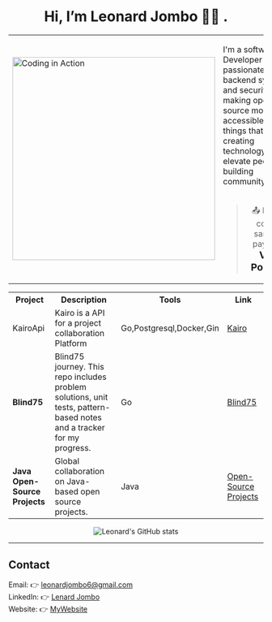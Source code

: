 <h1 align="center">Hi, I’m Leonard Jombo 👋🏾 .</h1>


<table align="center">
  <tr>
    <td>
      <img src="https://media.giphy.com/media/qgQUggAC3Pfv687qPC/giphy.gif" width="400" alt="Coding in Action" />
    </td>
    <td>
      <p> 
       I'm a software Developer who is passionate about backend systems and security, making open-source more accessible,building things that matter,<br>
       creating technology to elevate people and building community.<br><br> <blockquote align="center">
  📤 Pushes confirm sanitized payloads. <br>
  <a href="https://jomboi8.vercel.app" style="text-decoration: none; font-size: 1.2em; font-weight: bold;">View Portfolio</a></blockquote>
      </p>
    </td>
  </tr>
</table>






<table> <tr> <th> Project</th> <th> Description</th> <th> Tools</th> <th> Link</th>  <tr> <td>KairoApi</td> <td> Kairo is a API for a project collaboration Platform</td> <td>Go,Postgresql,Docker,Gin</td> <td><a href="https://github.com/lenardjombo/kairoapi">Kairo</td> </tr> <tr> <td><strong>Blind75</strong></td> <td>Blind75 journey. This repo includes problem solutions, unit tests, pattern-based notes and a tracker for my progress. </td> <td>Go</td> <td><a href="https://github.com/lenardjombo/blind75">Blind75</a></td> </tr> <tr> <td><strong>Java Open-Source Projects</strong></td> <td>Global collaboration on Java-based open source projects.</td> <td>Java</td> <td><a href="https://github.com/lenardjombo/Java-open-source-projects">Open-Source Projects</a></td> </tr> <tr> </tr> </table>



<p align="center">
  <img src="https://github-readme-stats.vercel.app/api?username=lenardjombo&show_icons=true&theme=radical" alt="Leonard's GitHub stats" />
</p>

---
##  **Contact**
Email: 👉 [leonardjombo6@gmail.com](mailto:leonardjombo6@gmail.com)  
LinkedIn: 👉 [Lenard Jombo](https://www.linkedin.com/in/leonard-jombo-7063a3254/)  
Website: 👉 [MyWebsite](https://jomboi8.vercel.app/)  
